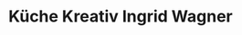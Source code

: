 ---
title: "Küche Kreativ Ingrid Wagner"
url: /buchen-odenwald/kueche-kreativ-ingrid-wagner/
shop: Küchen
---